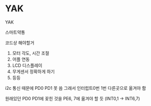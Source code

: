 # YAK
YAK 

스마트약통 

코드상 해야할거
1. 모터 각도, 시간 조절
2. 어플 연동
3. LCD 디스플레이
4. 무게센서 정확하게 하기
5. 등등

i2c 통신 때문에 PD0 PD1 못 씀
그래서 인터럽트0번 1번 다른곳으로 옮겨야 함

원래있던 PD0 PD1에 꽂힌 것을 PE6, 7에 옮겨야 할 듯
(INT0,1 -> INT6,7)
